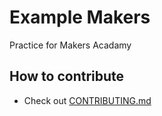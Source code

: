 # Example Makers
Practice for Makers Acadamy

## How to contribute
- Check out [CONTRIBUTING.md](/CONTRIBUTING.md)
